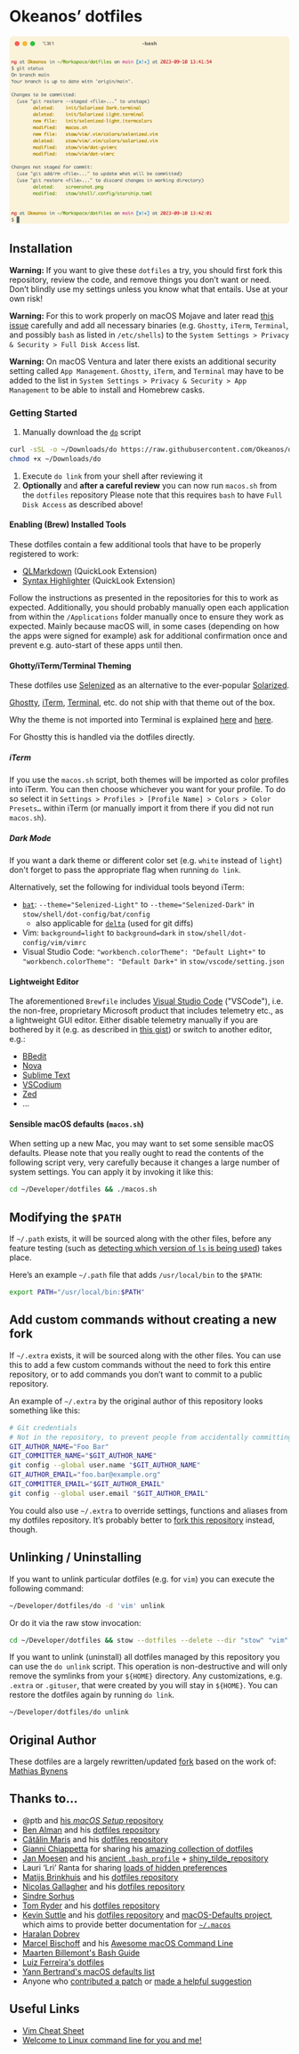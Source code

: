 # Okeanos’ dotfiles

![Screenshot of my shell prompt](screenshot.png)

## Installation

**Warning:** If you want to give these `dotfiles` a try, you should first fork this repository, review the code, and
remove things you don’t want or need. Don’t blindly use my settings unless you know what that entails. Use at your own
risk!

**Warning:** For this to work properly on macOS Mojave and later read [this issue](https://github.com/mathiasbynens/dotfiles/issues/849)
carefully and add all necessary binaries (e.g. `Ghostty`, `iTerm`, `Terminal`, and possibly `bash` as listed in
`/etc/shells`) to the `System Settings > Privacy & Security > Full Disk Access` list.

**Warning:** On macOS Ventura and later there exists an additional security setting called `App Management`. `Ghostty`,
`iTerm`, and `Terminal` may have to be added to the list in `System Settings > Privacy & Security > App Management` to
be able to install and Homebrew casks.

### Getting Started

1. Manually download the [`do`](https://raw.githubusercontent.com/Okeanos/dotfiles/main/do) script

  ```bash
  curl -sSL -o ~/Downloads/do https://raw.githubusercontent.com/Okeanos/dotfiles/main/do
  chmod +x ~/Downloads/do
  ```

1. Execute `do link` from your shell after reviewing it
2. **Optionally** and **after a careful review** you can now run `macos.sh` from the `dotfiles` repository
  Please note that this requires `bash` to have `Full Disk Access` as described above!

#### Enabling (Brew) Installed Tools

These dotfiles contain a few additional tools that have to be properly registered to work:

- [QLMarkdown](https://github.com/sbarex/QLMarkdown) (QuickLook Extension)
- [Syntax Highlighter](https://github.com/sbarex/SourceCodeSyntaxHighlight) (QuickLook Extension)

Follow the instructions as presented in the repositories for this to work as expected. Additionally, you should
probably manually open each application from within the `/Applications` folder manually once to ensure they work
as expected. Mainly because macOS will, in some cases (depending on how the apps were signed for example) ask for
additional confirmation once and prevent e.g. auto-start of these apps until then.

#### Ghotty/iTerm/Terminal Theming

These dotfiles use [Selenized](https://github.com/jan-warchol/selenized) as an alternative to the ever-popular [Solarized](https://github.com/altercation/solarized).

[Ghostty](https://ghostty.org), [iTerm](https://iterm2.com), [Terminal](https://support.apple.com/en-gb/guide/terminal/welcome/mac),
etc. do not ship with that theme out of the box.

Why the theme is not imported into Terminal is explained [here](https://github.com/jan-warchol/selenized/tree/master/terminals/terminal-app)
and [here](https://github.com/altercation/solarized/tree/master/osx-terminal.app-colors-solarized).

For Ghostty this is handled via the dotfiles directly.

##### iTerm

If you use the `macos.sh` script, both themes will be imported as color profiles into iTerm.
You can then choose whichever you want for your profile. To do so select it in
`Settings > Profiles > [Profile Name] > Colors > Color Presets…` within iTerm (or manually import it from there if you
did not run `macos.sh`).

##### Dark Mode

If you want a dark theme or different color set (e.g. `white` instead of `light`) don't forget to pass the appropriate
flag when running `do link`.

Alternatively, set the following for individual tools beyond iTerm:

- [`bat`](https://github.com/sharkdp/bat): `--theme="Selenized-Light"` to `--theme="Selenized-Dark"` in
  `stow/shell/dot-config/bat/config`
  - also applicable for [`delta`](https://github.com/dandavison/delta) (used for git diffs)
- Vim: `background=light` to `background=dark` in `stow/shell/dot-config/vim/vimrc`
- Visual Studio Code: `"workbench.colorTheme": "Default Light+"` to `"workbench.colorTheme": "Default Dark+"` in
  `stow/vscode/setting.json`

#### Lightweight Editor

The aforementioned `Brewfile` includes [Visual Studio Code](https://code.visualstudio.com) ("VSCode"), i.e. the
non-free, proprietary Microsoft product that includes telemetry etc., as a lightweight GUI editor. Either disable
telemetry manually if you are bothered by it (e.g. as described in
[this gist](https://gist.github.com/hyperupcall/99e355405611be6c4e0a38b6e3e8aad0)) or switch to another editor, e.g.:

- [BBedit](https://www.barebones.com/products/bbedit/)
- [Nova](https://nova.app)
- [Sublime Text](https://www.sublimetext.com)
- [VSCodium](https://vscodium.com)
- [Zed](https://zed.dev)
- …

#### Sensible macOS defaults (`macos.sh`)

When setting up a new Mac, you may want to set some sensible macOS defaults. Please note that you really ought to read
the contents of the following script very, very carefully because it changes a large number of system settings. You can
apply it by invoking it like this:

```bash
cd ~/Developer/dotfiles && ./macos.sh
```

## Modifying the `$PATH`

If `~/.path` exists, it will be sourced along with the other files, before any feature testing (such as
[detecting which version of `ls` is being used](https://github.com/mathiasbynens/dotfiles/blob/aff769fd75225d8f2e481185a71d5e05b76002dc/.aliases#L21-L26))
takes place.

Here’s an example `~/.path` file that adds `/usr/local/bin` to the `$PATH`:

```bash
export PATH="/usr/local/bin:$PATH"
```

## Add custom commands without creating a new fork

If `~/.extra` exists, it will be sourced along with the other files. You can use this to add a few custom commands
without the need to fork this entire repository, or to add commands you don’t want to commit to a public repository.

An example of `~/.extra` by the original author of this repository looks something like this:

```bash
# Git credentials
# Not in the repository, to prevent people from accidentally committing under my name
GIT_AUTHOR_NAME="Foo Bar"
GIT_COMMITTER_NAME="$GIT_AUTHOR_NAME"
git config --global user.name "$GIT_AUTHOR_NAME"
GIT_AUTHOR_EMAIL="foo.bar@example.org"
GIT_COMMITTER_EMAIL="$GIT_AUTHOR_EMAIL"
git config --global user.email "$GIT_AUTHOR_EMAIL"
```

You could also use `~/.extra` to override settings, functions and aliases from my dotfiles repository. It’s probably
better to [fork this repository](https://github.com/Okeanos/dotfiles/fork) instead, though.

## Unlinking / Uninstalling

If you want to unlink particular dotfiles (e.g. for `vim`) you can execute the following command:

```bash
~/Developer/dotfiles/do -d 'vim' unlink
```

Or do it via the raw stow invocation:

```bash
cd ~/Developer/dotfiles && stow --dotfiles --delete --dir "stow" "vim" -t "${HOME}"
```

If you want to unlink (uninstall) all dotfiles managed by this repository you can use the `do unlink` script. This
operation is non-destructive and will only remove the symlinks from your `${HOME}` directory. Any customizations,
e.g. `.extra` or `.gituser`, that were created by you will stay in `${HOME}`. You can restore the dotfiles again by
running `do link`.

```bash
~/Developer/dotfiles/do unlink
```

## Original Author

These dotfiles are a largely rewritten/updated [fork](https://github.com/mathiasbynens/dotfiles) based on the work of: [Mathias Bynens](https://mathiasbynens.be/)

## Thanks to…

- @ptb and [his _macOS Setup_ repository](https://github.com/ptb/mac-setup)
- [Ben Alman](https://benalman.com/) and his [dotfiles repository](https://github.com/cowboy/dotfiles)
- [Cătălin Mariș](https://github.com/alrra) and his [dotfiles repository](https://github.com/alrra/dotfiles)
- [Gianni Chiappetta](https://github.com/gf3/) for sharing his
  [amazing collection of dotfiles](https://github.com/gf3/dotfiles)
- [Jan Moesen](https://jan.moesen.nu/) and his [ancient `.bash_profile`](https://gist.github.com/1156154) +
  [shiny_tilde_repository](https://github.com/janmoesen/tilde)
- Lauri ‘Lri’ Ranta for sharing
  [loads of hidden preferences](https://web.archive.org/web/20161104144204/http://osxnotes.net/defaults.html)
- [Matijs Brinkhuis](https://matijs.brinkhu.is/) and his [dotfiles repository](https://github.com/matijs/dotfiles)
- [Nicolas Gallagher](https://nicolasgallagher.com/) and his [dotfiles repository](https://github.com/necolas/dotfiles)
- [Sindre Sorhus](https://sindresorhus.com/)
- [Tom Ryder](https://sanctum.geek.nz/) and his [dotfiles repository](https://sanctum.geek.nz/cgit/dotfiles.git/about)
- [Kevin Suttle](https://github.com/kevinSuttle/) and his [dotfiles repository](https://github.com/kevinSuttle/dotfiles)
  and [macOS-Defaults project](https://github.com/kevinSuttle/macOS-Defaults), which aims to provide better
  documentation for [`~/.macos`](https://mths.be/macos)
- [Haralan Dobrev](https://hkdobrev.com/)
- [Marcel Bischoff](https://herrbischoff.com) and his
  [Awesome macOS Command Line](https://git.herrbischoff.com/awesome-macos-command-line/about/)
- [Maarten Billemont's Bash Guide](http://mywiki.wooledge.org/BashGuide)
- [Luiz Ferreira's dotfiles](https://github.com/lferreira/dotfiles)
- [Yann Bertrand's macOS defaults list](https://github.com/yannbertrand/macos-defaults)
- Anyone who [contributed a patch](https://github.com/mathiasbynens/dotfiles/contributors)
  or [made a helpful suggestion](https://github.com/mathiasbynens/dotfiles/issues)

## Useful Links

- [Vim Cheat Sheet](https://vim.rtorr.com)
- [Welcome to Linux command line for you and me!](https://lym.readthedocs.io/en/latest/index.html)
